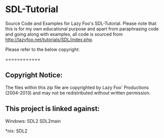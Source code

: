 SDL-Tutorial
============

Source Code and Examples for Lazy Foo's SDL-Tutorial. Please note that this is for
my own educational purpose and apart from paraphrasing code and going along with examples,
all code is sourced from http://lazyfoo.net/tutorials/SDL/index.php.

Please refer to the below copyright:

============

Copyright Notice:
-----------------
The files within this zip file are copyrighted by Lazy Foo' Productions (2004-2013)
and may not be redistributed without written permission.

This project is linked against:
----------------------------------------
Windows:
SDL2
SDL2main

*nix:
SDL2
